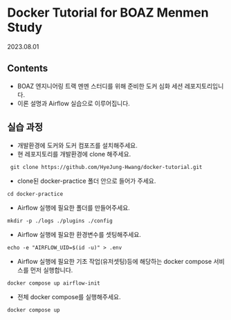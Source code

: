 # Docker Tutorial for BOAZ Menmen Study
2023.08.01

## Contents
- BOAZ 엔지니어링 트랙 멘멘 스터디를 위해 준비한 도커 심화 세션 레포지토리입니다.
- 이론 설명과 Airflow 실습으로 이루어집니다.

## 실습 과정
- 개발환경에 도커와 도커 컴포즈를 설치해주세요.
- 현 레포지토리를 개발환경에 clone 해주세요.
```
 git clone https://github.com/HyeJung-Hwang/docker-tutorial.git
 ```
- clone된 docker-practice 폴더 안으로 들어가 주세요.
```
cd docker-practice
```
- Airflow 실행에 필요한 폴더를 만들어주세요.
```
mkdir -p ./logs ./plugins ./config
```
- Airflow 실행에 필요한 환경변수를 셋팅해주세요.
```
echo -e "AIRFLOW_UID=$(id -u)" > .env
```
- Airflow 실행에 필요한 기초 작업(유저셋팅)등에 해당하는 docker compose 서비스를 먼저 실행합니다.
```
docker compose up airflow-init
```
- 전체 docker compose를 실행해주세요.
```
docker compose up
```

